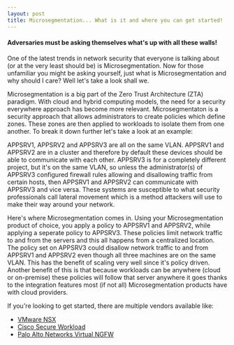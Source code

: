 ```yaml
---
layout: post
title: Microsegmentation... What is it and where you can get started!
---
```


#### Adversaries must be asking themselves what's up with all these walls!

One of the latest trends in network security that everyone is talking about (or at the very least should be) is Microsegmentation. Now for those unfamiliar you might be asking yourself, just what is Microsegmentation and why should I care? Well let's take a look shall we.

Microsegmentation is a big part of the Zero Trust Architecture (ZTA) paradigm. With cloud and hybrid computing models, the need for a security everywhere approach has become more relevant. Microsegmentaton is a security approach that allows administrators to create policies which define zones. These zones are then applied to workloads to isolate them from one another. To break it down further let's take a look at an example:

APPSRV1, APPSRV2 and APPSRV3 are all on the same VLAN. APPSRV1 and APPSRV2 are in a cluster and therefore by default these devices should be able to communicate with each other. APPSRV3 is for a completely different project, but it's on the same VLAN, so unless the administrator(s) of APPSRV3 configured firewall rules allowing and disallowing traffic from certain hosts, then APPSRV1 and APPSRV2 can communicate with APPSRV3 and vice versa. These systems are susceptible to what security professionals call lateral movement which is a method attackers will use to make their way around your network. 

Here's where Microsegmentation comes in. Using your Microsegmentation product of choice, you apply a policy to APPSRV1 and APPSRV2, while applying a seperate policy to APPSRV3. These policies limit network traffic to and from the servers and this all happens from a centralized location. The policy set on APPSRV3 could disallow network traffic to and from APPSRV1 and APPSRV2 even though all three machines are on the same VLAN. This has the benefit of scaling very well since it's policy driven. Another benefit of this is that because workloads can be anywhere (cloud or on-premise) these policies will follow that server anywhere it goes thanks to the integration features most (if not all) Microsegmentation products have with cloud providers.

If you're looking to get started, there are multiple vendors available like:
* [VMware NSX](https://www.vmware.com/products/nsx.html)
* [Cisco Secure Workload](https://www.cisco.com/c/en/us/products/security/tetration/index.html)
* [Palo Alto Networks Virtual NGFW](https://www.paloaltonetworks.com/prisma/vm-series)
